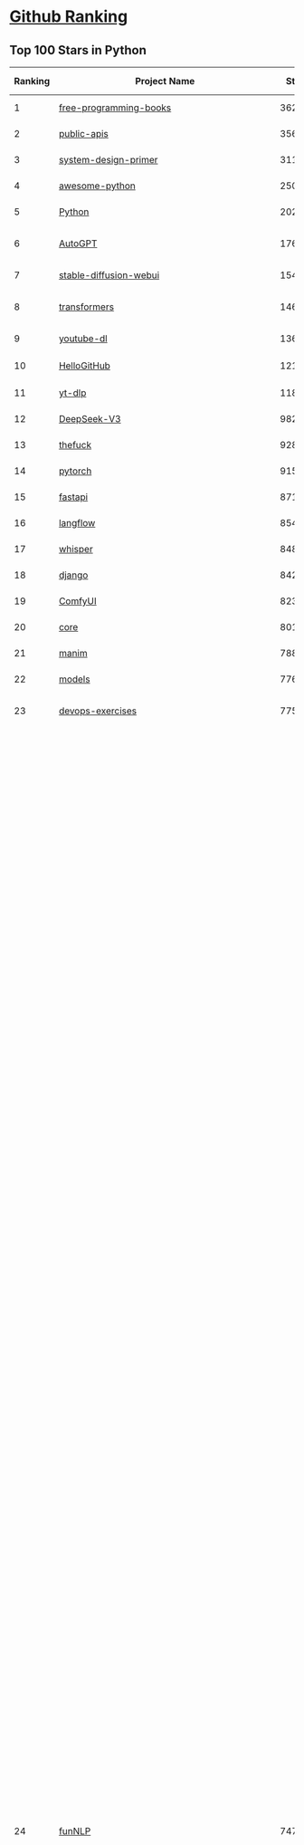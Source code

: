 [Github Ranking](../README.md)
==========

## Top 100 Stars in Python

| Ranking | Project Name | Stars | Forks | Language | Open Issues | Description | Last Commit |
| ------- | ------------ | ----- | ----- | -------- | ----------- | ----------- | ----------- |
| 1 | [free-programming-books](https://github.com/EbookFoundation/free-programming-books) | 362806 | 63753 | Python | 30 | :books: Freely available programming books | 2025-06-28T02:59:36Z |
| 2 | [public-apis](https://github.com/public-apis/public-apis) | 356058 | 37353 | Python | 6 | A collective list of free APIs | 2025-05-20T15:56:34Z |
| 3 | [system-design-primer](https://github.com/donnemartin/system-design-primer) | 311044 | 51174 | Python | 246 | Learn how to design large-scale systems. Prep for the system design interview.  Includes Anki flashcards. | 2025-05-21T11:13:33Z |
| 4 | [awesome-python](https://github.com/vinta/awesome-python) | 250107 | 25979 | Python | 0 | An opinionated list of awesome Python frameworks, libraries, software and resources. | 2025-07-05T18:42:51Z |
| 5 | [Python](https://github.com/TheAlgorithms/Python) | 202819 | 47039 | Python | 72 | All Algorithms implemented in Python | 2025-07-11T21:06:54Z |
| 6 | [AutoGPT](https://github.com/Significant-Gravitas/AutoGPT) | 176881 | 45870 | Python | 142 | AutoGPT is the vision of accessible AI for everyone, to use and to build on. Our mission is to provide the tools, so that you can focus on what matters. | 2025-07-14T03:16:38Z |
| 7 | [stable-diffusion-webui](https://github.com/AUTOMATIC1111/stable-diffusion-webui) | 154453 | 28680 | Python | 2359 | Stable Diffusion web UI | 2025-05-03T06:17:03Z |
| 8 | [transformers](https://github.com/huggingface/transformers) | 146895 | 29628 | Python | 1061 | 🤗 Transformers: the model-definition framework for state-of-the-art machine learning models in text, vision, audio, and multimodal models, for both inference and training.  | 2025-07-13T11:25:05Z |
| 9 | [youtube-dl](https://github.com/ytdl-org/youtube-dl) | 136489 | 10399 | Python | 3644 | Command-line program to download videos from YouTube.com and other video sites | 2025-05-04T11:53:05Z |
| 10 | [HelloGitHub](https://github.com/521xueweihan/HelloGitHub) | 121430 | 10536 | Python | 198 | :octocat: 分享 GitHub 上有趣、入门级的开源项目。Share interesting, entry-level open source projects on GitHub. | 2025-06-27T04:22:51Z |
| 11 | [yt-dlp](https://github.com/yt-dlp/yt-dlp) | 118735 | 9406 | Python | 1578 | A feature-rich command-line audio/video downloader | 2025-07-13T23:12:01Z |
| 12 | [DeepSeek-V3](https://github.com/deepseek-ai/DeepSeek-V3) | 98214 | 15978 | Python | 42 | None | 2025-06-27T08:46:37Z |
| 13 | [thefuck](https://github.com/nvbn/thefuck) | 92835 | 3731 | Python | 283 | Magnificent app which corrects your previous console command. | 2024-07-19T14:56:13Z |
| 14 | [pytorch](https://github.com/pytorch/pytorch) | 91503 | 24667 | Python | 15280 | Tensors and Dynamic neural networks in Python with strong GPU acceleration | 2025-07-14T04:00:25Z |
| 15 | [fastapi](https://github.com/fastapi/fastapi) | 87197 | 7588 | Python | 50 | FastAPI framework, high performance, easy to learn, fast to code, ready for production | 2025-07-12T19:32:46Z |
| 16 | [langflow](https://github.com/langflow-ai/langflow) | 85452 | 7061 | Python | 445 | Langflow is a powerful tool for building and deploying AI-powered agents and workflows. | 2025-07-14T00:32:07Z |
| 17 | [whisper](https://github.com/openai/whisper) | 84836 | 10368 | Python | 0 | Robust Speech Recognition via Large-Scale Weak Supervision | 2025-06-26T01:05:52Z |
| 18 | [django](https://github.com/django/django) | 84204 | 32722 | Python | 0 | The Web framework for perfectionists with deadlines. | 2025-07-13T17:39:05Z |
| 19 | [ComfyUI](https://github.com/comfyanonymous/ComfyUI) | 82366 | 9128 | Python | 2401 | The most powerful and modular diffusion model GUI, api and backend with a graph/nodes interface. | 2025-07-13T08:59:21Z |
| 20 | [core](https://github.com/home-assistant/core) | 80153 | 34308 | Python | 2564 | :house_with_garden: Open source home automation that puts local control and privacy first. | 2025-07-13T22:18:35Z |
| 21 | [manim](https://github.com/3b1b/manim) | 78843 | 6785 | Python | 448 | Animation engine for explanatory math videos | 2025-06-14T15:50:43Z |
| 22 | [models](https://github.com/tensorflow/models) | 77604 | 45546 | Python | 1075 | Models and examples built with TensorFlow | 2025-07-10T16:59:54Z |
| 23 | [devops-exercises](https://github.com/bregman-arie/devops-exercises) | 77540 | 17379 | Python | 35 | Linux, Jenkins, AWS, SRE, Prometheus, Docker, Python, Ansible, Git, Kubernetes, Terraform, OpenStack, SQL, NoSQL, Azure, GCP, DNS, Elastic, Network, Virtualization. DevOps Interview Questions | 2025-04-24T19:36:05Z |
| 24 | [funNLP](https://github.com/fighting41love/funNLP) | 74759 | 14913 | Python | 33 | 中英文敏感词、语言检测、中外手机/电话归属地/运营商查询、名字推断性别、手机号抽取、身份证抽取、邮箱抽取、中日文人名库、中文缩写库、拆字词典、词汇情感值、停用词、反动词表、暴恐词表、繁简体转换、英文模拟中文发音、汪峰歌词生成器、职业名称词库、同义词库、反义词库、否定词库、汽车品牌词库、汽车零件词库、连续英文切割、各种中文词向量、公司名字大全、古诗词库、IT词库、财经词库、成语词库、地名词库、历史名人词库、诗词词库、医学词库、饮食词库、法律词库、汽车词库、动物词库、中文聊天语料、中文谣言数据、百度中文问答数据集、句子相似度匹配算法集合、bert资源、文本生成&摘要相关工具、cocoNLP信息抽取工具、国内电话号码正则匹配、清华大学XLORE:中英文跨语言百科知识图谱、清华大学人工智能技术系列报告、自然语言生成、NLU太难了系列、自动对联数据及机器人、用户名黑名单列表、罪名法务名词及分类模型、微信公众号语料、cs224n深度学习自然语言处理课程、中文手写汉字识别、中文自然语言处理 语料/数据集、变量命名神器、分词语料库+代码、任务型对话英文数据集、ASR 语音数据集 + 基于深度学习的中文语音识别系统、笑声检测器、Microsoft多语言数字/单位/如日期时间识别包、中华新华字典数据库及api(包括常用歇后语、成语、词语和汉字)、文档图谱自动生成、SpaCy 中文模型、Common Voice语音识别数据集新版、神经网络关系抽取、基于bert的命名实体识别、关键词(Keyphrase)抽取包pke、基于医疗领域知识图谱的问答系统、基于依存句法与语义角色标注的事件三元组抽取、依存句法分析4万句高质量标注数据、cnocr：用来做中文OCR的Python3包、中文人物关系知识图谱项目、中文nlp竞赛项目及代码汇总、中文字符数据、speech-aligner: 从“人声语音”及其“语言文本”产生音素级别时间对齐标注的工具、AmpliGraph: 知识图谱表示学习(Python)库：知识图谱概念链接预测、Scattertext 文本可视化(python)、语言/知识表示工具：BERT & ERNIE、中文对比英文自然语言处理NLP的区别综述、Synonyms中文近义词工具包、HarvestText领域自适应文本挖掘工具（新词发现-情感分析-实体链接等）、word2word：(Python)方便易用的多语言词-词对集：62种语言/3,564个多语言对、语音识别语料生成工具：从具有音频/字幕的在线视频创建自动语音识别(ASR)语料库、构建医疗实体识别的模型（包含词典和语料标注）、单文档非监督的关键词抽取、Kashgari中使用gpt-2语言模型、开源的金融投资数据提取工具、文本自动摘要库TextTeaser: 仅支持英文、人民日报语料处理工具集、一些关于自然语言的基本模型、基于14W歌曲知识库的问答尝试--功能包括歌词接龙and已知歌词找歌曲以及歌曲歌手歌词三角关系的问答、基于Siamese bilstm模型的相似句子判定模型并提供训练数据集和测试数据集、用Transformer编解码模型实现的根据Hacker News文章标题自动生成评论、用BERT进行序列标记和文本分类的模板代码、LitBank：NLP数据集——支持自然语言处理和计算人文学科任务的100部带标记英文小说语料、百度开源的基准信息抽取系统、虚假新闻数据集、Facebook: LAMA语言模型分析，提供Transformer-XL/BERT/ELMo/GPT预训练语言模型的统一访问接口、CommonsenseQA：面向常识的英文QA挑战、中文知识图谱资料、数据及工具、各大公司内部里大牛分享的技术文档 PDF 或者 PPT、自然语言生成SQL语句（英文）、中文NLP数据增强（EDA）工具、英文NLP数据增强工具 、基于医药知识图谱的智能问答系统、京东商品知识图谱、基于mongodb存储的军事领域知识图谱问答项目、基于远监督的中文关系抽取、语音情感分析、中文ULMFiT-情感分析-文本分类-语料及模型、一个拍照做题程序、世界各国大规模人名库、一个利用有趣中文语料库 qingyun 训练出来的中文聊天机器人、中文聊天机器人seqGAN、省市区镇行政区划数据带拼音标注、教育行业新闻语料库包含自动文摘功能、开放了对话机器人-知识图谱-语义理解-自然语言处理工具及数据、中文知识图谱：基于百度百科中文页面-抽取三元组信息-构建中文知识图谱、masr: 中文语音识别-提供预训练模型-高识别率、Python音频数据增广库、中文全词覆盖BERT及两份阅读理解数据、ConvLab：开源多域端到端对话系统平台、中文自然语言处理数据集、基于最新版本rasa搭建的对话系统、基于TensorFlow和BERT的管道式实体及关系抽取、一个小型的证券知识图谱/知识库、复盘所有NLP比赛的TOP方案、OpenCLaP：多领域开源中文预训练语言模型仓库、UER：基于不同语料+编码器+目标任务的中文预训练模型仓库、中文自然语言处理向量合集、基于金融-司法领域(兼有闲聊性质)的聊天机器人、g2pC：基于上下文的汉语读音自动标记模块、Zincbase 知识图谱构建工具包、诗歌质量评价/细粒度情感诗歌语料库、快速转化「中文数字」和「阿拉伯数字」、百度知道问答语料库、基于知识图谱的问答系统、jieba_fast 加速版的jieba、正则表达式教程、中文阅读理解数据集、基于BERT等最新语言模型的抽取式摘要提取、Python利用深度学习进行文本摘要的综合指南、知识图谱深度学习相关资料整理、维基大规模平行文本语料、StanfordNLP 0.2.0：纯Python版自然语言处理包、NeuralNLP-NeuralClassifier：腾讯开源深度学习文本分类工具、端到端的封闭域对话系统、中文命名实体识别：NeuroNER vs. BertNER、新闻事件线索抽取、2019年百度的三元组抽取比赛：“科学空间队”源码、基于依存句法的开放域文本知识三元组抽取和知识库构建、中文的GPT2训练代码、ML-NLP - 机器学习(Machine Learning)NLP面试中常考到的知识点和代码实现、nlp4han:中文自然语言处理工具集(断句/分词/词性标注/组块/句法分析/语义分析/NER/N元语法/HMM/代词消解/情感分析/拼写检查、XLM：Facebook的跨语言预训练语言模型、用基于BERT的微调和特征提取方法来进行知识图谱百度百科人物词条属性抽取、中文自然语言处理相关的开放任务-数据集-当前最佳结果、CoupletAI - 基于CNN+Bi-LSTM+Attention 的自动对对联系统、抽象知识图谱、MiningZhiDaoQACorpus - 580万百度知道问答数据挖掘项目、brat rapid annotation tool: 序列标注工具、大规模中文知识图谱数据：1.4亿实体、数据增强在机器翻译及其他nlp任务中的应用及效果、allennlp阅读理解:支持多种数据和模型、PDF表格数据提取工具 、 Graphbrain：AI开源软件库和科研工具，目的是促进自动意义提取和文本理解以及知识的探索和推断、简历自动筛选系统、基于命名实体识别的简历自动摘要、中文语言理解测评基准，包括代表性的数据集&基准模型&语料库&排行榜、树洞 OCR 文字识别 、从包含表格的扫描图片中识别表格和文字、语声迁移、Python口语自然语言处理工具集(英文)、 similarity：相似度计算工具包，java编写、海量中文预训练ALBERT模型 、Transformers 2.0 、基于大规模音频数据集Audioset的音频增强 、Poplar：网页版自然语言标注工具、图片文字去除，可用于漫画翻译 、186种语言的数字叫法库、Amazon发布基于知识的人-人开放领域对话数据集 、中文文本纠错模块代码、繁简体转换 、 Python实现的多种文本可读性评价指标、类似于人名/地名/组织机构名的命名体识别数据集 、东南大学《知识图谱》研究生课程(资料)、. 英文拼写检查库 、 wwsearch是企业微信后台自研的全文检索引擎、CHAMELEON：深度学习新闻推荐系统元架构 、 8篇论文梳理BERT相关模型进展与反思、DocSearch：免费文档搜索引擎、 LIDA：轻量交互式对话标注工具 、aili - the fastest in-memory index in the East 东半球最快并发索引 、知识图谱车音工作项目、自然语言生成资源大全 、中日韩分词库mecab的Python接口库、中文文本摘要/关键词提取、汉字字符特征提取器 (featurizer)，提取汉字的特征（发音特征、字形特征）用做深度学习的特征、中文生成任务基准测评 、中文缩写数据集、中文任务基准测评 - 代表性的数据集-基准(预训练)模型-语料库-baseline-工具包-排行榜、PySS3：面向可解释AI的SS3文本分类器机器可视化工具 、中文NLP数据集列表、COPE - 格律诗编辑程序、doccano：基于网页的开源协同多语言文本标注工具 、PreNLP：自然语言预处理库、简单的简历解析器，用来从简历中提取关键信息、用于中文闲聊的GPT2模型：GPT2-chitchat、基于检索聊天机器人多轮响应选择相关资源列表(Leaderboards、Datasets、Papers)、(Colab)抽象文本摘要实现集锦(教程 、词语拼音数据、高效模糊搜索工具、NLP数据增广资源集、微软对话机器人框架 、 GitHub Typo Corpus：大规模GitHub多语言拼写错误/语法错误数据集、TextCluster：短文本聚类预处理模块 Short text cluster、面向语音识别的中文文本规范化、BLINK：最先进的实体链接库、BertPunc：基于BERT的最先进标点修复模型、Tokenizer：快速、可定制的文本词条化库、中文语言理解测评基准，包括代表性的数据集、基准(预训练)模型、语料库、排行榜、spaCy 医学文本挖掘与信息提取 、 NLP任务示例项目代码集、 python拼写检查库、chatbot-list - 行业内关于智能客服、聊天机器人的应用和架构、算法分享和介绍、语音质量评价指标(MOSNet, BSSEval, STOI, PESQ, SRMR)、 用138GB语料训练的法文RoBERTa预训练语言模型 、BERT-NER-Pytorch：三种不同模式的BERT中文NER实验、无道词典 - 有道词典的命令行版本，支持英汉互查和在线查询、2019年NLP亮点回顾、 Chinese medical dialogue data 中文医疗对话数据集 、最好的汉字数字(中文数字)-阿拉伯数字转换工具、 基于百科知识库的中文词语多词义/义项获取与特定句子词语语义消歧、awesome-nlp-sentiment-analysis - 情感分析、情绪原因识别、评价对象和评价词抽取、LineFlow：面向所有深度学习框架的NLP数据高效加载器、中文医学NLP公开资源整理 、MedQuAD：(英文)医学问答数据集、将自然语言数字串解析转换为整数和浮点数、Transfer Learning in Natural Language Processing (NLP) 、面向语音识别的中文/英文发音辞典、Tokenizers：注重性能与多功能性的最先进分词器、CLUENER 细粒度命名实体识别 Fine Grained Named Entity Recognition、 基于BERT的中文命名实体识别、中文谣言数据库、NLP数据集/基准任务大列表、nlp相关的一些论文及代码, 包括主题模型、词向量(Word Embedding)、命名实体识别(NER)、文本分类(Text Classificatin)、文本生成(Text Generation)、文本相似性(Text Similarity)计算等，涉及到各种与nlp相关的算法，基于keras和tensorflow 、Python文本挖掘/NLP实战示例、 Blackstone：面向非结构化法律文本的spaCy pipeline和NLP模型通过同义词替换实现文本“变脸” 、中文 预训练 ELECTREA 模型: 基于对抗学习 pretrain Chinese Model 、albert-chinese-ner - 用预训练语言模型ALBERT做中文NER 、基于GPT2的特定主题文本生成/文本增广、开源预训练语言模型合集、多语言句向量包、编码、标记和实现：一种可控高效的文本生成方法、 英文脏话大列表 、attnvis：GPT2、BERT等transformer语言模型注意力交互可视化、CoVoST：Facebook发布的多语种语音-文本翻译语料库，包括11种语言(法语、德语、荷兰语、俄语、西班牙语、意大利语、土耳其语、波斯语、瑞典语、蒙古语和中文)的语音、文字转录及英文译文、Jiagu自然语言处理工具 - 以BiLSTM等模型为基础，提供知识图谱关系抽取 中文分词 词性标注 命名实体识别 情感分析 新词发现 关键词 文本摘要 文本聚类等功能、用unet实现对文档表格的自动检测，表格重建、NLP事件提取文献资源列表 、 金融领域自然语言处理研究资源大列表、CLUEDatasetSearch - 中英文NLP数据集：搜索所有中文NLP数据集，附常用英文NLP数据集 、medical_NER - 中文医学知识图谱命名实体识别 、(哈佛)讲因果推理的免费书、知识图谱相关学习资料/数据集/工具资源大列表、Forte：灵活强大的自然语言处理pipeline工具集 、Python字符串相似性算法库、PyLaia：面向手写文档分析的深度学习工具包、TextFooler：针对文本分类/推理的对抗文本生成模块、Haystack：灵活、强大的可扩展问答(QA)框架、中文关键短语抽取工具 | 2024-05-10T07:38:24Z |
| 25 | [Deep-Live-Cam](https://github.com/hacksider/Deep-Live-Cam) | 71737 | 10285 | Python | 75 | real time face swap and one-click video deepfake with only a single image | 2025-07-09T09:19:26Z |
| 26 | [d2l-zh](https://github.com/d2l-ai/d2l-zh) | 70657 | 11734 | Python | 0 | 《动手学深度学习》：面向中文读者、能运行、可讨论。中英文版被70多个国家的500多所大学用于教学。 | 2024-07-30T09:32:19Z |
| 27 | [screenshot-to-code](https://github.com/abi/screenshot-to-code) | 70366 | 8691 | Python | 100 | Drop in a screenshot and convert it to clean code (HTML/Tailwind/React/Vue) | 2025-07-03T21:04:54Z |
| 28 | [flask](https://github.com/pallets/flask) | 69944 | 16499 | Python | 3 | The Python micro framework for building web applications. | 2025-06-12T20:48:14Z |
| 29 | [gpt_academic](https://github.com/binary-husky/gpt_academic) | 68919 | 8355 | Python | 260 | 为GPT/GLM等LLM大语言模型提供实用化交互接口，特别优化论文阅读/润色/写作体验，模块化设计，支持自定义快捷按钮&函数插件，支持Python和C++等项目剖析&自译解功能，PDF/LaTex论文翻译&总结功能，支持并行问询多种LLM模型，支持chatglm3等本地模型。接入通义千问, deepseekcoder, 讯飞星火, 文心一言, llama2, rwkv, claude2, moss等。 | 2025-07-13T18:20:30Z |
| 30 | [awesome-machine-learning](https://github.com/josephmisiti/awesome-machine-learning) | 68917 | 15001 | Python | 0 | A curated list of awesome Machine Learning frameworks, libraries and software. | 2025-06-25T14:00:11Z |
| 31 | [PayloadsAllTheThings](https://github.com/swisskyrepo/PayloadsAllTheThings) | 68336 | 15670 | Python | 0 | A list of useful payloads and bypass for Web Application Security and Pentest/CTF | 2025-07-10T08:26:45Z |
| 32 | [cpython](https://github.com/python/cpython) | 67845 | 32314 | Python | 7221 | The Python programming language | 2025-07-14T02:49:36Z |
| 33 | [sherlock](https://github.com/sherlock-project/sherlock) | 66619 | 7665 | Python | 101 | Hunt down social media accounts by username across social networks | 2025-05-06T09:55:10Z |
| 34 | [ansible](https://github.com/ansible/ansible) | 65594 | 24047 | Python | 540 | Ansible is a radically simple IT automation platform that makes your applications and systems easier to deploy and maintain. Automate everything from code deployment to network configuration to cloud management, in a language that approaches plain English, using SSH, with no agents to install on remote systems. https://docs.ansible.com. | 2025-07-10T19:05:23Z |
| 35 | [browser-use](https://github.com/browser-use/browser-use) | 65410 | 7487 | Python | 471 | 🌐 Make websites accessible for AI agents. Automate tasks online with ease. | 2025-07-13T21:33:51Z |
| 36 | [new-pac](https://github.com/Alvin9999/new-pac) | 65211 | 10132 | Python | 429 | 翻墙-科学上网、自由上网、免费科学上网、免费翻墙、fanqiang、油管youtube/视频下载、软件、VPN、一键翻墙浏览器，vps一键搭建翻墙服务器脚本/教程，免费shadowsocks/ss/ssr/v2ray/goflyway账号/节点，翻墙梯子，电脑、手机、iOS、安卓、windows、Mac、Linux、路由器翻墙、科学上网、youtube视频下载、youtube油管镜像/免翻墙网站、美区apple id共享账号、翻墙-科学上网-梯子 | 2025-07-14T03:53:05Z |
| 37 | [gpt4free](https://github.com/xtekky/gpt4free) | 64627 | 13670 | Python | 8 | The official gpt4free repository \| various collection of powerful language models \| o4, o3 and deepseek r1, gpt-4.1, gemini 2.5 | 2025-07-14T02:55:28Z |
| 38 | [keras](https://github.com/keras-team/keras) | 63207 | 19585 | Python | 221 | Deep Learning for humans | 2025-07-11T17:35:07Z |
| 39 | [scikit-learn](https://github.com/scikit-learn/scikit-learn) | 62638 | 26033 | Python | 1594 | scikit-learn: machine learning in Python | 2025-07-14T01:21:58Z |
| 40 | [annotated_deep_learning_paper_implementations](https://github.com/labmlai/annotated_deep_learning_paper_implementations) | 61844 | 6255 | Python | 31 | 🧑‍🏫 60+ Implementations/tutorials of deep learning papers with side-by-side notes 📝; including transformers (original, xl, switch, feedback, vit, ...), optimizers (adam, adabelief, sophia, ...), gans(cyclegan, stylegan2, ...), 🎮 reinforcement learning (ppo, dqn), capsnet, distillation, ... 🧠 | 2024-08-24T09:18:59Z |
| 41 | [markitdown](https://github.com/microsoft/markitdown) | 60506 | 3200 | Python | 223 | Python tool for converting files and office documents to Markdown. | 2025-06-04T04:09:25Z |
| 42 | [OpenHands](https://github.com/All-Hands-AI/OpenHands) | 60372 | 7087 | Python | 287 | 🙌 OpenHands: Code Less, Make More | 2025-07-14T03:51:21Z |
| 43 | [open-interpreter](https://github.com/OpenInterpreter/open-interpreter) | 59934 | 5106 | Python | 225 | A natural language interface for computers | 2025-04-23T07:18:30Z |
| 44 | [ragflow](https://github.com/infiniflow/ragflow) | 59801 | 5970 | Python | 2417 | RAGFlow is an open-source RAG (Retrieval-Augmented Generation) engine based on deep document understanding. | 2025-07-14T03:46:52Z |
| 45 | [localstack](https://github.com/localstack/localstack) | 59570 | 4184 | Python | 244 | 💻 A fully functional local AWS cloud stack. Develop and test your cloud & Serverless apps offline | 2025-07-11T18:40:57Z |
| 46 | [llama](https://github.com/meta-llama/llama) | 58511 | 9788 | Python | 438 | Inference code for Llama models | 2025-01-26T21:42:26Z |
| 47 | [scrapy](https://github.com/scrapy/scrapy) | 57569 | 10953 | Python | 457 | Scrapy, a fast high-level web crawling & scraping framework for Python. | 2025-07-10T16:19:50Z |
| 48 | [MetaGPT](https://github.com/FoundationAgents/MetaGPT) | 57166 | 6872 | Python | 12 | 🌟 The Multi-Agent Framework: First AI Software Company, Towards Natural Language Programming | 2025-06-30T11:45:55Z |
| 49 | [private-gpt](https://github.com/zylon-ai/private-gpt) | 56257 | 7549 | Python | 250 | Interact with your documents using the power of GPT, 100% privately, no data leaks | 2024-11-13T19:30:32Z |
| 50 | [you-get](https://github.com/soimort/you-get) | 55820 | 9768 | Python | 0 | :arrow_double_down: Dumb downloader that scrapes the web | 2025-04-27T15:33:25Z |
| 51 | [openpilot](https://github.com/commaai/openpilot) | 55324 | 9929 | Python | 132 | openpilot is an operating system for robotics. Currently, it upgrades the driver assistance system on 300+ supported cars. | 2025-07-14T03:36:07Z |
| 52 | [face_recognition](https://github.com/ageitgey/face_recognition) | 55054 | 13624 | Python | 775 | The world's simplest facial recognition api for Python and the command line | 2024-08-21T06:22:36Z |
| 53 | [Real-Time-Voice-Cloning](https://github.com/CorentinJ/Real-Time-Voice-Cloning) | 54695 | 9027 | Python | 202 | Clone a voice in 5 seconds to generate arbitrary speech in real-time | 2025-05-30T11:41:05Z |
| 54 | [yolov5](https://github.com/ultralytics/yolov5) | 54586 | 17049 | Python | 247 | YOLOv5 🚀 in PyTorch > ONNX > CoreML > TFLite | 2025-07-04T10:07:47Z |
| 55 | [gpt-engineer](https://github.com/AntonOsika/gpt-engineer) | 54468 | 7195 | Python | 27 | CLI platform to experiment with codegen. Precursor to: https://lovable.dev | 2025-05-14T10:15:10Z |
| 56 | [faceswap](https://github.com/deepfakes/faceswap) | 54245 | 13425 | Python | 33 | Deepfakes Software For All | 2025-07-11T17:20:12Z |
| 57 | [LLaMA-Factory](https://github.com/hiyouga/LLaMA-Factory) | 54184 | 6634 | Python | 516 | Unified Efficient Fine-Tuning of 100+ LLMs & VLMs (ACL 2024) | 2025-07-11T10:59:53Z |
| 58 | [requests](https://github.com/psf/requests) | 53036 | 9501 | Python | 197 | A simple, yet elegant, HTTP library. | 2025-06-16T19:10:38Z |
| 59 | [hackingtool](https://github.com/Z4nzu/hackingtool) | 52972 | 5716 | Python | 51 | ALL IN ONE Hacking Tool For Hackers | 2025-03-03T15:17:19Z |
| 60 | [rich](https://github.com/Textualize/rich) | 52818 | 1857 | Python | 204 | Rich is a Python library for rich text and beautiful formatting in the terminal. | 2025-06-24T13:02:12Z |
| 61 | [vllm](https://github.com/vllm-project/vllm) | 52159 | 8680 | Python | 1812 | A high-throughput and memory-efficient inference and serving engine for LLMs | 2025-07-14T02:45:31Z |
| 62 | [PaddleOCR](https://github.com/PaddlePaddle/PaddleOCR) | 51516 | 8416 | Python | 140 | Awesome multilingual OCR and Document Parsing toolkits based on PaddlePaddle (practical ultra lightweight OCR system, support 80+ languages recognition, provide data annotation and synthesis tools, support training and deployment among server, mobile, embedded and IoT devices) | 2025-07-14T03:44:37Z |
| 63 | [grok-1](https://github.com/xai-org/grok-1) | 50365 | 8357 | Python | 0 | Grok open release | 2024-08-30T04:17:25Z |
| 64 | [awesome-llm-apps](https://github.com/Shubhamsaboo/awesome-llm-apps) | 49985 | 5803 | Python | 1 | Collection of awesome LLM apps with AI Agents and RAG using OpenAI, Anthropic, Gemini and opensource models. | 2025-07-14T01:35:09Z |
| 65 | [GPT-SoVITS](https://github.com/RVC-Boss/GPT-SoVITS) | 48695 | 5356 | Python | 846 | 1 min voice data can also be used to train a good TTS model! (few shot voice cloning) | 2025-07-11T08:11:08Z |
| 66 | [OpenManus](https://github.com/FoundationAgents/OpenManus) | 47920 | 8379 | Python | 418 | No fortress, purely open ground.  OpenManus is Coming. | 2025-06-30T09:59:38Z |
| 67 | [crawl4ai](https://github.com/unclecode/crawl4ai) | 47830 | 4628 | Python | 149 | 🚀🤖 Crawl4AI: Open-source LLM Friendly Web Crawler & Scraper. Don't be shy, join here: https://discord.gg/jP8KfhDhyN | 2025-07-12T11:58:35Z |
| 68 | [professional-programming](https://github.com/charlax/professional-programming) | 47787 | 3797 | Python | 0 | A collection of learning resources for curious software engineers | 2025-07-12T17:05:06Z |
| 69 | [30-Days-Of-Python](https://github.com/Asabeneh/30-Days-Of-Python) | 47559 | 9081 | Python | 60 | 30 days of Python programming challenge is a step-by-step guide to learn the Python programming language in 30 days. This challenge may take more than100 days, follow your own pace.  These videos may help too: https://www.youtube.com/channel/UC7PNRuno1rzYPb1xLa4yktw | 2025-06-04T21:49:56Z |
| 70 | [big-list-of-naughty-strings](https://github.com/minimaxir/big-list-of-naughty-strings) | 47256 | 2156 | Python | 69 | The Big List of Naughty Strings is a list of strings which have a high probability of causing issues when used as user-input data. | 2024-04-18T03:26:59Z |
| 71 | [autogen](https://github.com/microsoft/autogen) | 47211 | 7185 | Python | 391 | A programming framework for agentic AI 🤖 PyPi: autogen-agentchat Discord: https://aka.ms/autogen-discord Office Hour: https://aka.ms/autogen-officehour | 2025-07-13T01:47:14Z |
| 72 | [pandas](https://github.com/pandas-dev/pandas) | 45962 | 18680 | Python | 3666 | Flexible and powerful data analysis / manipulation library for Python, providing labeled data structures similar to R data.frame objects, statistical functions, and much more | 2025-07-13T12:10:05Z |
| 73 | [Fooocus](https://github.com/lllyasviel/Fooocus) | 45700 | 7259 | Python | 209 | Focus on prompting and generating | 2025-01-24T10:55:35Z |
| 74 | [odoo](https://github.com/odoo/odoo) | 44335 | 28669 | Python | 3240 | Odoo. Open Source Apps To Grow Your Business. | 2025-07-13T22:48:40Z |
| 75 | [text-generation-webui](https://github.com/oobabooga/text-generation-webui) | 44320 | 5698 | Python | 2558 | LLM UI with advanced features, easy setup, and multiple backend support. | 2025-07-11T17:52:15Z |
| 76 | [llama_index](https://github.com/run-llama/llama_index) | 43070 | 6191 | Python | 221 | LlamaIndex is the leading framework for building LLM-powered agents over your data. | 2025-07-12T15:33:59Z |
| 77 | [ultralytics](https://github.com/ultralytics/ultralytics) | 43012 | 8402 | Python | 279 | Ultralytics YOLO11 🚀 | 2025-07-13T17:56:48Z |
| 78 | [nanoGPT](https://github.com/karpathy/nanoGPT) | 42803 | 7169 | Python | 225 | The simplest, fastest repository for training/finetuning medium-sized GPTs. | 2024-12-09T23:53:04Z |
| 79 | [OpenBB](https://github.com/OpenBB-finance/OpenBB) | 42298 | 3820 | Python | 43 | Investment Research for Everyone, Everywhere. | 2025-07-12T23:15:12Z |
| 80 | [unsloth](https://github.com/unslothai/unsloth) | 42000 | 3358 | Python | 648 | Fine-tuning & Reinforcement Learning for LLMs. 🦥 Train Qwen3, Llama 4, DeepSeek-R1, Gemma 3, TTS 2x faster with 70% less VRAM. | 2025-07-12T22:53:07Z |
| 81 | [python-patterns](https://github.com/faif/python-patterns) | 41658 | 7015 | Python | 11 | A collection of design patterns/idioms in Python | 2025-05-07T15:49:35Z |
| 82 | [sentry](https://github.com/getsentry/sentry) | 41425 | 4389 | Python | 2136 | Developer-first error tracking and performance monitoring | 2025-07-14T03:46:25Z |
| 83 | [stablediffusion](https://github.com/Stability-AI/stablediffusion) | 41350 | 5275 | Python | 248 | High-Resolution Image Synthesis with Latent Diffusion Models | 2025-06-25T14:18:37Z |
| 84 | [TTS](https://github.com/coqui-ai/TTS) | 41346 | 5366 | Python | 7 | 🐸💬 - a deep learning toolkit for Text-to-Speech, battle-tested in research and production | 2024-08-16T12:07:14Z |
| 85 | [diagrams](https://github.com/mingrammer/diagrams) | 41162 | 2645 | Python | 310 | :art: Diagram as Code for prototyping cloud system architectures | 2025-06-18T08:02:44Z |
| 86 | [ailearning](https://github.com/apachecn/ailearning) | 41111 | 11578 | Python | 2 | AiLearning：数据分析+机器学习实战+线性代数+PyTorch+NLTK+TF2 | 2024-11-12T16:21:55Z |
| 87 | [ChatGLM-6B](https://github.com/THUDM/ChatGLM-6B) | 41090 | 5216 | Python | 557 | ChatGLM-6B: An Open Bilingual Dialogue Language Model \| 开源双语对话语言模型 | 2024-06-27T04:05:25Z |
| 88 | [ColossalAI](https://github.com/hpcaitech/ColossalAI) | 41030 | 4520 | Python | 430 | Making large AI models cheaper, faster and more accessible | 2025-07-14T02:43:16Z |
| 89 | [airflow](https://github.com/apache/airflow) | 40984 | 15308 | Python | 1288 | Apache Airflow - A platform to programmatically author, schedule, and monitor workflows | 2025-07-13T21:33:23Z |
| 90 | [black](https://github.com/psf/black) | 40619 | 2608 | Python | 334 | The uncompromising Python code formatter | 2025-07-12T02:31:44Z |
| 91 | [freqtrade](https://github.com/freqtrade/freqtrade) | 40407 | 8079 | Python | 28 | Free, open source crypto trading bot | 2025-07-13T14:04:28Z |
| 92 | [streamlit](https://github.com/streamlit/streamlit) | 40393 | 3573 | Python | 1086 | Streamlit — A faster way to build and share data apps. | 2025-07-13T13:01:26Z |
| 93 | [mitmproxy](https://github.com/mitmproxy/mitmproxy) | 39799 | 4254 | Python | 328 | An interactive TLS-capable intercepting HTTP proxy for penetration testers and software developers. | 2025-07-13T20:57:22Z |
| 94 | [cheat.sh](https://github.com/chubin/cheat.sh) | 39612 | 1829 | Python | 124 | the only cheat sheet you need | 2025-02-01T13:32:00Z |
| 95 | [MinerU](https://github.com/opendatalab/MinerU) | 39422 | 3238 | Python | 119 | A high-quality tool for convert PDF to Markdown and JSON.一站式开源高质量数据提取工具，将PDF转换成Markdown和JSON格式。 | 2025-07-11T07:30:06Z |
| 96 | [DeepSpeed](https://github.com/deepspeedai/DeepSpeed) | 39338 | 4467 | Python | 1074 | DeepSpeed is a deep learning optimization library that makes distributed training and inference easy, efficient, and effective. | 2025-07-13T02:09:21Z |
| 97 | [bert](https://github.com/google-research/bert) | 39323 | 9688 | Python | 791 | TensorFlow code and pre-trained models for BERT | 2024-07-23T23:39:41Z |
| 98 | [Deep-Learning-Papers-Reading-Roadmap](https://github.com/floodsung/Deep-Learning-Papers-Reading-Roadmap) | 39145 | 7357 | Python | 52 | Deep Learning papers reading roadmap for anyone who are eager to learn this amazing tech! | 2022-11-27T13:18:32Z |
| 99 | [gradio](https://github.com/gradio-app/gradio) | 38996 | 2979 | Python | 421 | Build and share delightful machine learning apps, all in Python. 🌟 Star to support our work! | 2025-07-13T18:53:42Z |
| 100 | [FastChat](https://github.com/lm-sys/FastChat) | 38848 | 4724 | Python | 831 | An open platform for training, serving, and evaluating large language models. Release repo for Vicuna and Chatbot Arena. | 2025-06-02T15:22:03Z |

